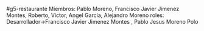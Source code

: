 #g5-restaurante
Miembros: Pablo Moreno, Francisco Javier Jimenez Montes, Roberto, Victor, Angel Garcia, Alejandro Moreno
roles: Desarrollador->Francisco Javier Jimenez Montes , Pablo Jesus Moreno Polo 
